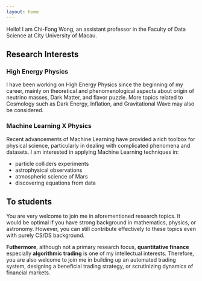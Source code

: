 ```yaml
---
layout: home
---
```


Hello! I am Chi-Fong Wong, an assistant professor in the Faculty of Data Science at City University of Macau.

## Research Interests

### High Energy Physics

I have been working on High Energy Physics since the beginning of my career, mainly on theoretical and phenomenological aspects about origin of neutrino masses, Dark Matter, and flavor puzzle. More topics related to Cosmology such as Dark Energy, Inflation, and Gravitational Wave may also be considered.

### Machine Learning X Physics

Recent advancements of Machine Learning have provided a rich toolbox for physical science, particularly in dealing with complicated phenomena and datasets. I am interested in applying Machine Learning techniques in:

* particle colliders experiments
* astrophysical observations
* atmospheric science of Mars
* discovering equations from data

## To students

You are very welcome to join me in aforementioned research topics. It would be optimal if you have strong background in mathematics, physics, or astronomy. However, you can still contribute effectively to these topics even with purely CS/DS background.

**Futhermore**, although not a primary research focus, **quantitative finance** especially **algorithmic trading** is one of my intellectual interests. Therefore, you are also welcome to join me in building up an automated trading system, designing a beneficial trading strategy, or scrutinizing dynamics of financial markets.
